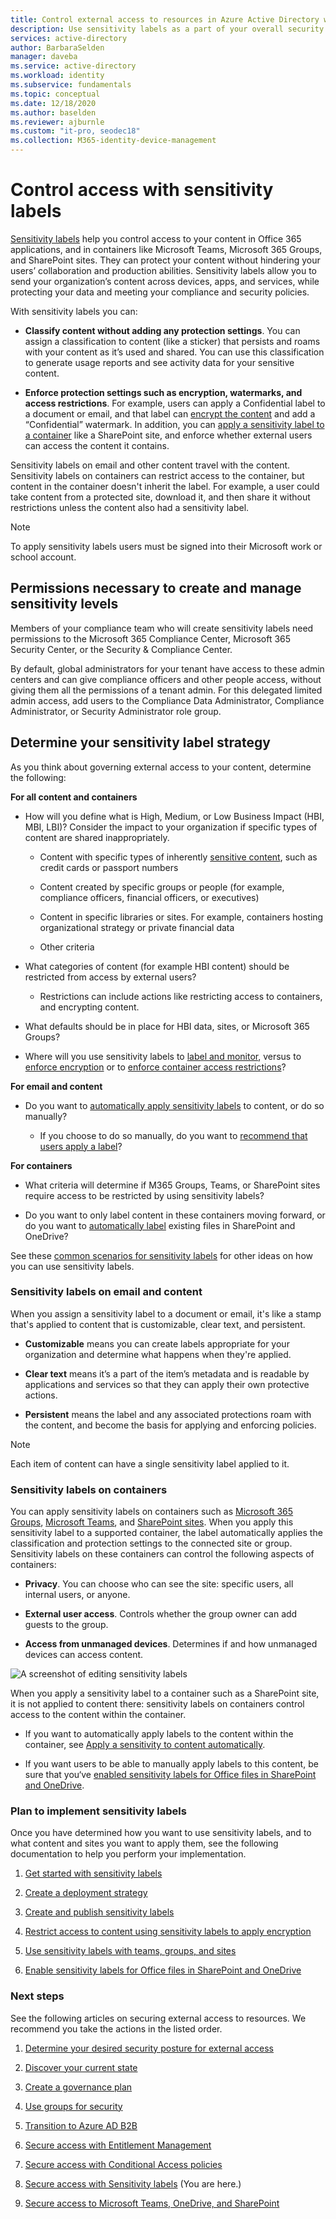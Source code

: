 ```yaml
---
title: Control external access to resources in Azure Active Directory with sensitivity labels. 
description: Use sensitivity labels as a part of your overall security plan for external access.
services: active-directory
author: BarbaraSelden
manager: daveba
ms.service: active-directory
ms.workload: identity
ms.subservice: fundamentals
ms.topic: conceptual
ms.date: 12/18/2020
ms.author: baselden
ms.reviewer: ajburnle
ms.custom: "it-pro, seodec18"
ms.collection: M365-identity-device-management
---
```


# Control access with sensitivity labels 

[Sensitivity labels](/microsoft-365/compliance/sensitivity-labels?view=o365-worldwide) help you control access to your content in Office 365 applications, and in containers like Microsoft Teams, Microsoft 365 Groups, and SharePoint sites. They can protect your content without hindering your users’ collaboration and production abilities. Sensitivity labels allow you to send your organization’s content across devices, apps, and services, while protecting your data and meeting your compliance and security policies. 

With sensitivity labels you can:

* **Classify content without adding any protection settings**. You can assign a classification to content (like a sticker) that persists and roams with your content as it’s used and shared. You can use this classification to generate usage reports and see activity data for your sensitive content.

* **Enforce protection settings such as encryption, watermarks, and access restrictions**. For example, users can apply a Confidential label to a document or email, and that label can [encrypt the content](/microsoft-365/compliance/encryption-sensitivity-labels?view=o365-worldwide) and add a “Confidential” watermark. In addition, you can [apply a sensitivity label to a container](/microsoft-365/compliance/sensitivity-labels-teams-groups-sites?view=o365-worldwide) like a SharePoint site, and enforce whether external users can access the content it contains.

Sensitivity labels on email and other content travel with the content. Sensitivity labels on containers can restrict access to the container, but content in the container doesn't inherit the label. For example, a user could take content from a protected site, download it, and then share it without restrictions unless the content also had a sensitivity label.

 >[!NOTE]
>To apply sensitivity labels users must be signed into their Microsoft work or school account. 

 
## Permissions necessary to create and manage sensitivity levels

Members of your compliance team who will create sensitivity labels need permissions to the Microsoft 365 Compliance Center, Microsoft 365 Security Center, or the Security & Compliance Center.

By default, global administrators for your tenant have access to these admin centers and can give compliance officers and other people access, without giving them all the permissions of a tenant admin. For this delegated limited admin access, add users to the Compliance Data Administrator, Compliance Administrator, or Security Administrator role group.

 

## Determine your sensitivity label strategy

As you think about governing external access to your content, determine the following:

**For all content and containers**

* How will you define what is High, Medium, or Low Business Impact (HBI, MBI, LBI)? Consider the impact to your organization if specific types of content are shared inappropriately.

   * Content with specific types of inherently [sensitive content](/microsoft-365/compliance/apply-sensitivity-label-automatically?view=o365-worldwide), such as credit cards or passport numbers

   * Content created by specific groups or people (for example, compliance officers, financial officers, or executives)

   * Content in specific libraries or sites. For example, containers hosting organizational strategy or private financial data

   * Other criteria

* What categories of content (for example HBI content) should be restricted from access by external users?

   * Restrictions can include actions like restricting access to containers, and encrypting content.

* What defaults should be in place for HBI data, sites, or Microsoft 365 Groups?

* Where will you use sensitivity labels to [label and monitor](/microsoft-365/compliance/label-analytics?view=o365-worldwide), versus to [enforce encryption](/microsoft-365/compliance/encryption-sensitivity-labels?view=o365-worldwide) or to [enforce container access restrictions](/microsoft-365/compliance/sensitivity-labels-teams-groups-sites?view=o365-worldwide)?

**For email and content**

* Do you want to [automatically apply sensitivity labels](/microsoft-365/compliance/apply-sensitivity-label-automatically?view=o365-worldwide) to content, or do so manually?

   * If you choose to do so manually, do you want to [recommend that users apply a label](/microsoft-365/compliance/apply-sensitivity-label-automatically?view=o365-worldwide)?

**For containers**

* What criteria will determine if M365 Groups, Teams, or SharePoint sites require access to be restricted by using sensitivity labels?

* Do you want to only label content in these containers moving forward, or do you want to [automatically label](/microsoft-365/compliance/apply-sensitivity-label-automatically?view=o365-worldwide) existing files in SharePoint and OneDrive?

See these [common scenarios for sensitivity labels](/microsoft-365/compliance/get-started-with-sensitivity-labels?view=o365-worldwide) for other ideas on how you can use sensitivity labels.

### Sensitivity labels on email and content

When you assign a sensitivity label to a document or email, it's like a stamp that's applied to content that is customizable, clear text, and persistent. 

* **Customizable** means you can create labels appropriate for your organization and determine what happens when they're applied.

* **Clear text** means it’s a part of the item’s metadata and is readable by applications and services so that they can apply their own protective actions.

* **Persistent** means the label and any associated protections roam with the content, and become the basis for applying and enforcing policies.

 

> [!NOTE]
> Each item of content can have a single sensitivity label applied to it.


### Sensitivity labels on containers

You can apply sensitivity labels on containers such as [Microsoft 365 Groups](../enterprise-users/groups-assign-sensitivity-labels.md), [Microsoft Teams](/microsoft-365/compliance/sensitivity-labels-teams-groups-sites?view=o365-worldwide), and [SharePoint sites](/microsoft-365/compliance/sensitivity-labels-teams-groups-sites?view=o365-worldwide). When you apply this sensitivity label to a supported container, the label automatically applies the classification and protection settings to the connected site or group. Sensitivity labels on these containers can control the following aspects of containers:

* **Privacy**. You can choose who can see the site: specific users, all internal users, or anyone.

* **External user access**. Controls whether the group owner can add guests to the group.

* **Access from unmanaged devices**. Determines if and how unmanaged devices can access content.

 

![A screenshot of editing sensitivity labels](media/secure-external-access/8-edit-label.png)

 

When you apply a sensitivity label to a container such as a SharePoint site, it is not applied to content there: sensitivity labels on containers control access to the content within the container. 

* If you want to automatically apply labels to the content within the container, see [Apply a sensitivity to content automatically](/microsoft-365/compliance/apply-sensitivity-label-automatically?view=o365-worldwide).

* If you want users to be able to manually apply labels to this content, be sure that you‘ve [enabled sensitivity labels for Office files in SharePoint and OneDrive](/microsoft-365/compliance/sensitivity-labels-sharepoint-onedrive-files?view=o365-worldwide).

### Plan to implement sensitivity labels

Once you have determined how you want to use sensitivity labels, and to what content and sites you want to apply them, see the following documentation to help you perform your implementation.

1. [Get started with sensitivity labels](/microsoft-365/compliance/get-started-with-sensitivity-labels?view=o365-worldwide)

2. [Create a deployment strategy](/microsoft-365/compliance/get-started-with-sensitivity-labels?view=o365-worldwide)

3. [Create and publish sensitivity labels](/microsoft-365/compliance/create-sensitivity-labels?view=o365-worldwide)

4. [Restrict access to content using sensitivity labels to apply encryption](/microsoft-365/compliance/encryption-sensitivity-labels?view=o365-worldwide)

5. [Use sensitivity labels with teams, groups, and sites](/microsoft-365/compliance/sensitivity-labels-teams-groups-sites?view=o365-worldwide)

6. [Enable sensitivity labels for Office files in SharePoint and OneDrive](/microsoft-365/compliance/sensitivity-labels-sharepoint-onedrive-files?view=o365-worldwide)

### Next steps

See the following articles on securing external access to resources. We recommend you take the actions in the listed order.

1. [Determine your desired security posture for external access](1-secure-access-posture.md)

2. [Discover your current state](2-secure-access-current-state.md)

3. [Create a governance plan](3-secure-access-plan.md)

4. [Use groups for security](4-secure-access-groups.md)

5. [Transition to Azure AD B2B](5-secure-access-b2b.md)

6. [Secure access with Entitlement Management](6-secure-access-entitlement-managment.md)

7. [Secure access with Conditional Access policies](7-secure-access-conditional-access.md)

8. [Secure access with Sensitivity labels](8-secure-access-sensitivity-labels.md) (You are here.)

9. [Secure access to Microsoft Teams, OneDrive, and SharePoint](9-secure-access-teams-sharepoint.md)